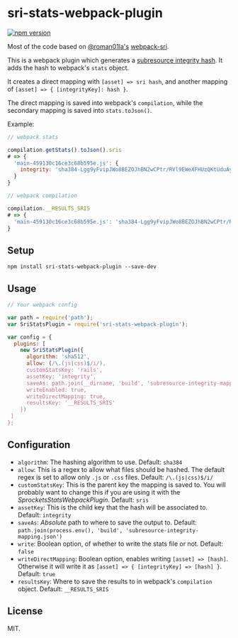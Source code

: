 # sri-stats-webpack-plugin

[![npm version](https://badge.fury.io/js/sri-stats-webpack-plugin.svg)](https://badge.fury.io/js/sri-stats-webpack-plugin)

Most of the code based on [@roman01la's](https://github.com/roman01la) [webpack-sri](https://github.com/roman01la/webpack-sri/blob/master/index.js).

This is a webpack plugin which generates a [subresource integrity hash](https://developer.mozilla.org/en-US/docs/Web/Security/Subresource_Integrity). It adds the hash to webpack's `stats` object.

It creates a direct mapping with `[asset] => sri hash`, and another
mapping of `[asset] => { [integrityKey]: hash }`.

The direct mapping is saved into webpack's `compilation`, while the secondary
mapping is saved into `stats.toJson()`.

Example:

```js
// webpack stats

compilation.getStats().toJson().sris
# => {
  'main-459130c16ce3c68b595e.js': {
    integrity: 'sha384-Lgg9yFvipJWo8BEZOJhBN2wCPtr/RVl9EWeXFHUzQKtUduAyATSIl79NJbfzZT8p'
  }
}

// webpack compilation

compilation.__RESULTS_SRIS
# => {
  'main-459130c16ce3c68b595e.js': 'sha384-Lgg9yFvipJWo8BEZOJhBN2wCPtr/RVl9EWeXFHUzQKtUduAyATSIl79NJbfzZT8p'
}
```

## Setup

```
npm install sri-stats-webpack-plugin --save-dev
```

## Usage

```js
// Your webpack config

var path = require('path');
var SriStatsPlugin = require('sri-stats-webpack-plugin');

var config = {
  plugins: [
    new SriStatsPlugin({
      algorithm: 'sha512',
      allow: (/\.(js|css)$/i/),
      customStatsKey: 'rails',
      assetKey: 'integrity',
      saveAs: path.join(__dirname, 'build', 'subresource-integrity-mapping.json'),
      writeEnabled: true,
      writeDirectMapping: true,
      resultsKey: '__RESULTS_SRIS'
    })
 ]
};
```

## Configuration

- `algorithm`: The hashing algorithm to use.
  Default: `sha384`
- `allow`: This is a regex to allow what files should be hashed. The default
  regex is set to allow only `.js` or `.css` files.
  Default: `/\.(js|css)$/i/`
- `customStatsKey`: This is the parent key the mapping is saved to. You will
  probably want to change this if you are using it with the
  *SprocketsStatsWebpackPlugin*.
  Default: `sris`
- `assetKey`: This is the child key that the hash will be associated to.
  Default: `integrity`
- `saveAs`: *Absolute* path to where to save the output to.
  Default: `path.join(process.env(), 'build', 'subresource-integrity-mapping.json')`
- `write`: Boolean option, of whether to write the stats file or not.
  Default: `false`
- `writeDirectMapping`: Boolean option, enables writing `[asset] => [hash]`.
  Otherwise it will write it as `[asset] => { [integrityKey] => [hash] }`.
  Default: `true`
- `resultsKey`: Where to save the results to in webpack's `compilation` object.
  Default: `__RESULTS_SRIS`

## License
MIT.
